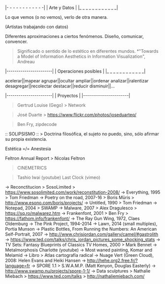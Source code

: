 |- - - - - - - - - - - -|
| Arte y Datos		 	|
|_ _ _ _ _ _ _ _ _ _ _ _|

Lo que vemos (o no vemos), verlo de otra manera.

(Artistas trabajando con datos)

Diferentes aproximaciones a ciertos fenómenos.
Diseño, comunicar, convencer.

> Significado o sentido de lo estético en diferentes mundos.
*"Towards a Model of Information Aesthetics in Information Visualization", Andreau 

|-----------------------|
| Operaciones posibles  |
|_ _ _ _ _ _ _ _ _ _ _ _|

  acelerar||mapear
   agrupar||ocultar
   ampliar||ordenar
  analizar||ralentizar
desagregar||recolectar
  destacar||reducir
 disminuir||...

|-----------------------|
| Proyectos				|
|-----------------------|

> Gertrud Louise (Gego) > Network

> José Duarte > https://www.flickr.com/photos/joseduarteq/

> Ben Fry, zipdecode

:: SOLIPSISMO :: > Doctrina filosófica, el sujeto no puedo, sino, sólo afirmar su propia existencia.

Estética =/= Anestesia 

Feltron Annual Report > Nicolas Feltron

> CINEMETRICS

> Tashio Iwai (youtube)
> Last Clock (vimeo)

-> Reconctitucion > SosoLimited > https://www.sosolimited.com/work/reconstitution-2008/
-> Everything, 1995 > Tom Friedman
-> Poetry on the road, 2007-16 > Boris Müris > http://www.esono.com/boris/projects/
-> Untitled, 1990 > Tom Friedman
-> Notepad, 2004 > SWAMP
-> Malware, 2007 > Alex Dragulesco > https://sq.ro/malwarez.htm
-> Frankenfont, 2001 > Ben Fry > https://fathom.info/frankenfont/
-> The Ray Gun Wing, 1972, Claes Oldemburg
-> The Pink Project, 1994-2014
-> Lawn, 2014 (small multiples), Portia Munson
-> Plastic Bottles, From Running the Numbers: An American Self-Portrait, 2007 -> http://www.chrisjordan.com/gallery/camel/#gastrolith -> https://www.ted.com/talks/chris_jordan_pictures_some_shocking_stats
-> TV Sets: Fantasy Blueprints of Classics TV Homes, 2000 > Mark Bennet
-> Metalmorphosis Charlotte (youtube)
-> Most waned painting, Komar and Melamid
-> Libro > Atlas cartografía radical
-> Nuage Vert (Green Cloud), 2008: Helen Evans and Heiki Hansen -> http://hehe.org2.free.fr/?language=fr
-> SPORE 1.1 > S.W.A.M.P. (Matt Kenyon, Douglas Easterly) -> http://www.swamp.nu/projects/spore-1-1/
-> Data sculptures > Nathalie Miebach > https://www.ted.com/talks > http://nathaliemiebach.com/



